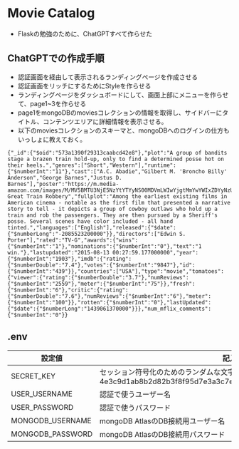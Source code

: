# Movie Catalog

* Flaskの勉強のために、ChatGPTすべて作らせた

## ChatGPTでの作成手順

* 認証画面を経由して表示されるランディングページを作成させる
* 認証画面をリッチにするためにStyleを作らせる
* ランディングページをダッシュボードにして、画面上部にメニューを作らせて、page1~3を作らせる
* page1をmongoDBのmoviesコレクションの情報を取得し、サイドバーにタイトル、コンテンツエリアに詳細情報を表示させる。
* 以下のmoviesコレクションのスキーマと、mongoDBへのログインの仕方もいっしょに教えておく。

```
{"_id":{"$oid":"573a1390f29313caabcd42e8"},"plot":"A group of bandits stage a brazen train hold-up, only to find a determined posse hot on their heels.","genres":["Short","Western"],"runtime":{"$numberInt":"11"},"cast":["A.C. Abadie","Gilbert M. 'Broncho Billy' Anderson","George Barnes","Justus D. Barnes"],"poster":"https://m.media-amazon.com/images/M/MV5BMTU3NjE5NzYtYTYyNS00MDVmLWIwYjgtMmYwYWIxZDYyNzU2XkEyXkFqcGdeQXVyNzQzNzQxNzI@._V1_SY1000_SX677_AL_.jpg","title":"The Great Train Robbery","fullplot":"Among the earliest existing films in American cinema - notable as the first film that presented a narrative story to tell - it depicts a group of cowboy outlaws who hold up a train and rob the passengers. They are then pursued by a Sheriff's posse. Several scenes have color included - all hand tinted.","languages":["English"],"released":{"$date":{"$numberLong":"-2085523200000"}},"directors":["Edwin S. Porter"],"rated":"TV-G","awards":{"wins":{"$numberInt":"1"},"nominations":{"$numberInt":"0"},"text":"1 win."},"lastupdated":"2015-08-13 00:27:59.177000000","year":{"$numberInt":"1903"},"imdb":{"rating":{"$numberDouble":"7.4"},"votes":{"$numberInt":"9847"},"id":{"$numberInt":"439"}},"countries":["USA"],"type":"movie","tomatoes":{"viewer":{"rating":{"$numberDouble":"3.7"},"numReviews":{"$numberInt":"2559"},"meter":{"$numberInt":"75"}},"fresh":{"$numberInt":"6"},"critic":{"rating":{"$numberDouble":"7.6"},"numReviews":{"$numberInt":"6"},"meter":{"$numberInt":"100"}},"rotten":{"$numberInt":"0"},"lastUpdated":{"$date":{"$numberLong":"1439061370000"}}},"num_mflix_comments":{"$numberInt":"0"}}
```

## .env

| 設定値 | 記入内容 |
| ----- | ------- |
| SECRET_KEY | セッション符号化のためのランダムな文字列。例：4e3c9d1ab8b2d82b3f8f95d7e3a3c7e8f3e5d2b4a1e7d9a1f2a8b3c4d5e6f7a8 |
| USER_USERNAME | 認証で使うユーザー名 |
| USER_PASSWORD | 認証で使うパスワード |
| MONGODB_USERNAME | mongoDB AtlasのDB接続用ユーザー名 |
| MONGODB_PASSWORD | mongoDB AtlasのDB接続用パスワード |
